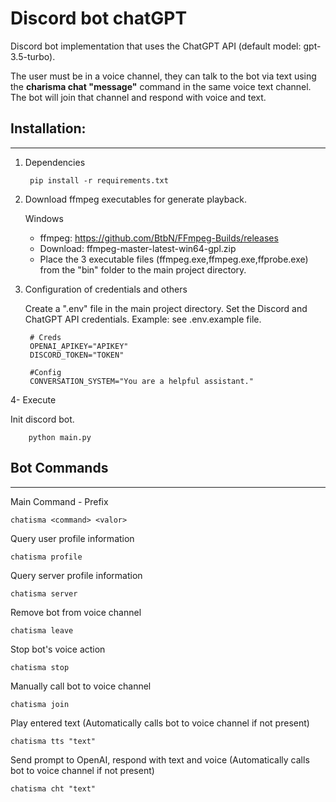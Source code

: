 # Discord bot chatGPT

Discord bot implementation that uses the ChatGPT API (default model: gpt-3.5-turbo).

The user must be in a voice channel, they can talk to the bot via text using the **charisma chat "message"** command in the same voice text channel. The bot will join that channel and respond with voice and text.


## Installation:
---
1. Dependencies

        pip install -r requirements.txt

2. Download ffmpeg executables for generate playback. 

    Windows 
    * ffmpeg: https://github.com/BtbN/FFmpeg-Builds/releases 
    * Download: ffmpeg-master-latest-win64-gpl.zip 
    * Place the 3 executable files (ffmpeg.exe,ffmpeg.exe,ffprobe.exe) from the "bin" folder to the main project directory.

3. Configuration of credentials and others

    Create a ".env" file in the main project directory. Set the Discord and ChatGPT API credentials. Example: see .env.example file.

        # Creds
        OPENAI_APIKEY="APIKEY"
        DISCORD_TOKEN="TOKEN"

        #Config
        CONVERSATION_SYSTEM="You are a helpful assistant."

4- Execute

Init discord bot.

        python main.py

## Bot Commands

---
Main Command - Prefix

    chatisma <command> <valor>

Query user profile information
    
    chatisma profile

Query server profile information

    chatisma server

Remove bot from voice channel

    chatisma leave

Stop bot's voice action

    chatisma stop

Manually call bot to voice channel

    chatisma join

Play entered text (Automatically calls bot to voice channel if not present)
    
    chatisma tts "text"

Send prompt to OpenAI, respond with text and voice (Automatically calls bot to voice channel if not present)
    
    chatisma cht "text"
